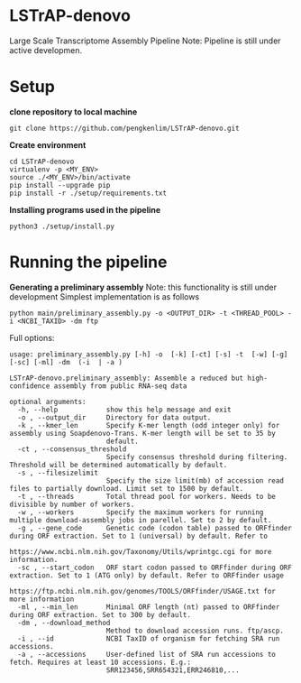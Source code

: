 # LSTrAP-denovo
 Large Scale Transcriptome Assembly Pipeline
 Note: Pipeline is still under active developmen.

# Setup
**clone repository to local machine**
```
git clone https://github.com/pengkenlim/LSTrAP-denovo.git
```
**Create environment**
```
cd LSTrAP-denovo
virtualenv -p <MY_ENV>
source ./<MY_ENV>/bin/activate
pip install --upgrade pip
pip install -r ./setup/requirements.txt
```
**Installing programs used in the pipeline**
```
python3 ./setup/install.py
```

# Running the pipeline
**Generating a preliminary assembly**
Note: this functionality is still under development
Simplest implementation is as follows
```
python main/preliminary_assembly.py -o <OUTPUT_DIR> -t <THREAD_POOL> -i <NCBI_TAXID> -dm ftp
```
Full options:
```
usage: preliminary_assembly.py [-h] -o  [-k] [-ct] [-s] -t  [-w] [-g] [-sc] [-ml] -dm  (-i  | -a )

LSTrAP-denovo.preliminary_assembly: Assemble a reduced but high-confidence assembly from public RNA-seq data

optional arguments:
  -h, --help            show this help message and exit
  -o , --output_dir     Directory for data output.
  -k , --kmer_len       Specify K-mer length (odd integer only) for assembly using Soapdenovo-Trans. K-mer length will be set to 35 by
                        default.
  -ct , --consensus_threshold
                        Specify consensus threshold during filtering. Threshold will be determined automatically by default.
  -s , --filesizelimit
                        Specify the size limit(mb) of accession read files to partially download. Limit set to 1500 by default.
  -t , --threads        Total thread pool for workers. Needs to be divisible by number of workers.
  -w , --workers        Specify the maximum workers for running multiple download-assembly jobs in parellel. Set to 2 by default.
  -g , --gene_code      Genetic code (codon table) passed to ORFfinder during ORF extraction. Set to 1 (universal) by default. Refer to
                        https://www.ncbi.nlm.nih.gov/Taxonomy/Utils/wprintgc.cgi for more information.
  -sc , --start_codon   ORF start codon passed to ORFfinder during ORF extraction. Set to 1 (ATG only) by default. Refer to ORFfinder usage
                        https://ftp.ncbi.nlm.nih.gov/genomes/TOOLS/ORFfinder/USAGE.txt for more information
  -ml , --min_len       Minimal ORF length (nt) passed to ORFfinder during ORF extraction. Set to 300 by default.
  -dm , --download_method
                        Method to download accession runs. ftp/ascp.
  -i , --id             NCBI TaxID of organism for fetching SRA run accessions.
  -a , --accessions     User-defined list of SRA run accessions to fetch. Requires at least 10 accessions. E.g.:
                        SRR123456,SRR654321,ERR246810,...
```
